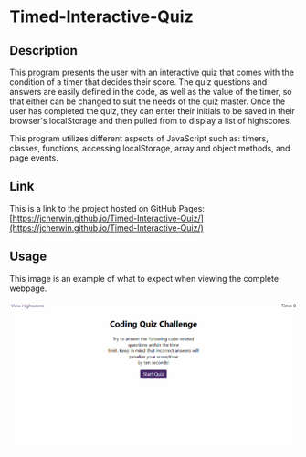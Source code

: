 # Timed-Interactive-Quiz

## Description

This program presents the user with an interactive quiz that comes with the condition of a timer that decides their score. The quiz questions and answers are easily defined in the code, as well as the value of the timer, so that either can be changed to suit the needs of the quiz master. Once the user has completed the quiz, they can enter their initials to be saved in their browser's localStorage and then pulled from to display a list of highscores.

This program utilizes different aspects of JavaScript such as: timers, classes, functions, accessing localStorage, array and object methods, and page events.

## Link

This is a link to the project hosted on GitHub Pages: [https://jcherwin.github.io/Timed-Interactive-Quiz/](https://jcherwin.github.io/Timed-Interactive-Quiz/)

## Usage

This image is an example of what to expect when viewing the complete webpage.

![This is a working image of this project](assets/images/demo-screenshot.gif)
